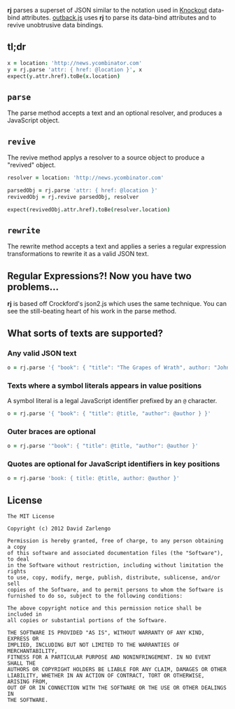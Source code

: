 **rj** parses a superset of JSON similar to the notation used in [Knockout](http://knockoutjs.com/) data-bind attributes.  [outback.js](https://github.com/politician/outback) uses **rj** to parse its data-bind attributes and to revive unobtrusive data bindings.

## tl;dr

```CoffeeScript
x = location: 'http://news.ycombinator.com'
y = rj.parse 'attr: { href: @location }', x
expect(y.attr.href).toBe(x.location)
```

## `parse`

The parse method accepts a text and an optional resolver, and produces a JavaScript object.

## `revive`

The revive method applys a resolver to a source object to produce a "revived" object.

```CoffeeScript
resolver = location: 'http://news.ycombinator.com'

parsedObj = rj.parse 'attr: { href: @location }'
revivedObj = rj.revive parsedObj, resolver

expect(revivedObj.attr.href).toBe(resolver.location)
```

## `rewrite`

The rewrite method accepts a text and applies a series a regular expression transformations to rewrite it as a valid JSON text.

## Regular Expressions?! Now you have two problems...

**rj** is based off Crockford's json2.js which uses the same technique.  You can see the still-beating heart of his work in the parse method. 

## What sorts of texts are supported?

### Any valid JSON text

```CoffeeScript
o = rj.parse '{ "book": { "title": "The Grapes of Wrath", author: "John Steinbeck" } }'
```

### Texts where a symbol literals appears in value positions

A symbol literal is a legal JavaScript identifier prefixed by an `@` character.

```CoffeeScript
o = rj.parse '{ "book": { "title": @title, "author": @author } }'
```

### Outer braces are optional

```CoffeeScript
o = rj.parse '"book": { "title": @title, "author": @author }'
```

### Quotes are optional for JavaScript identifiers in key positions

```CoffeeScript
o = rj.parse 'book: { title: @title, author: @author }'
```

License
---

    The MIT License

    Copyright (c) 2012 David Zarlengo 

    Permission is hereby granted, free of charge, to any person obtaining a copy
    of this software and associated documentation files (the "Software"), to deal
    in the Software without restriction, including without limitation the rights
    to use, copy, modify, merge, publish, distribute, sublicense, and/or sell
    copies of the Software, and to permit persons to whom the Software is
    furnished to do so, subject to the following conditions:

    The above copyright notice and this permission notice shall be included in
    all copies or substantial portions of the Software.

    THE SOFTWARE IS PROVIDED "AS IS", WITHOUT WARRANTY OF ANY KIND, EXPRESS OR
    IMPLIED, INCLUDING BUT NOT LIMITED TO THE WARRANTIES OF MERCHANTABILITY,
    FITNESS FOR A PARTICULAR PURPOSE AND NONINFRINGEMENT. IN NO EVENT SHALL THE
    AUTHORS OR COPYRIGHT HOLDERS BE LIABLE FOR ANY CLAIM, DAMAGES OR OTHER
    LIABILITY, WHETHER IN AN ACTION OF CONTRACT, TORT OR OTHERWISE, ARISING FROM,
    OUT OF OR IN CONNECTION WITH THE SOFTWARE OR THE USE OR OTHER DEALINGS IN
    THE SOFTWARE.

